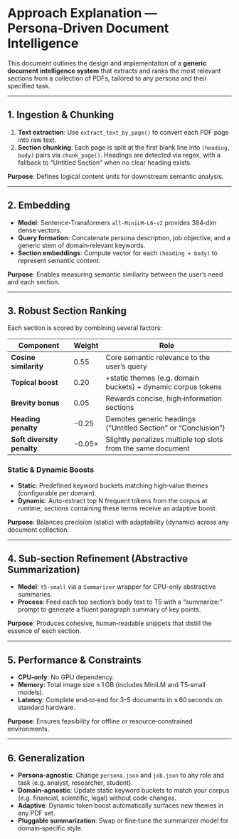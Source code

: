 # Approach Explanation — Persona‑Driven Document Intelligence&#x20;

This document outlines the design and implementation of a **generic document intelligence system** that extracts and ranks the most relevant sections from a collection of PDFs, tailored to any persona and their specified task.

---

## 1. Ingestion & Chunking

1. **Text extraction**: Use `extract_text_by_page()` to convert each PDF page into raw text.
2. **Section chunking**: Each page is split at the first blank line into `(heading, body)` pairs via `chunk_page()`. Headings are detected via regex, with a fallback to “Untitled Section” when no clear heading exists.

**Purpose**: Defines logical content units for downstream semantic analysis.

---

## 2. Embedding

* **Model**: Sentence-Transformers `all-MiniLM-L6-v2` provides 384‑dim dense vectors.
* **Query formation**: Concatenate persona description, job objective, and a generic stem of domain‑relevant keywords.
* **Section embeddings**: Compute vector for each `(heading + body)` to represent semantic content.

**Purpose**: Enables measuring semantic similarity between the user’s need and each section.

---

## 3. Robust Section Ranking

Each section is scored by combining several factors:

| Component                  | Weight | Role                                                          |
| -------------------------- | ------ | ------------------------------------------------------------- |
| **Cosine similarity**      | 0.55   | Core semantic relevance to the user’s query                   |
| **Topical boost**          | 0.20   | +static themes (e.g. domain buckets) + dynamic corpus tokens  |
| **Brevity bonus**          | 0.05   | Rewards concise, high‑information sections                    |
| **Heading penalty**        | -0.25  | Demotes generic headings (“Untitled Section” or “Conclusion”) |
| **Soft diversity penalty** | -0.05× | Slightly penalizes multiple top slots from the same document  |

### Static & Dynamic Boosts

* **Static**: Predefined keyword buckets matching high‑value themes (configurable per domain).
* **Dynamic**: Auto-extract top N frequent tokens from the corpus at runtime; sections containing these terms receive an adaptive boost.

**Purpose**: Balances precision (static) with adaptability (dynamic) across any document collection.

---

## 4. Sub‑section Refinement (Abstractive Summarization)

* **Model**: `t5-small` via a `Summarizer` wrapper for CPU-only abstractive summaries.
* **Process**: Feed each top section’s body text to T5 with a “summarize:” prompt to generate a fluent paragraph summary of key points.

**Purpose**: Produces cohesive, human‑readable snippets that distill the essence of each section.

---

## 5. Performance & Constraints

* **CPU‑only**: No GPU dependency.
* **Memory**: Total image size ≤ 1 GB (includes MiniLM and T5‑small models).
* **Latency**: Complete end‑to‑end for 3–5 documents in ≤ 60 seconds on standard hardware.

**Purpose**: Ensures feasibility for offline or resource‑constrained environments.

---

## 6. Generalization

* **Persona‑agnostic**: Change `persona.json` and `job.json` to any role and task (e.g. analyst, researcher, student).
* **Domain‑agnostic**: Update static keyword buckets to match your corpus (e.g. financial, scientific, legal) without code changes.
* **Adaptive**: Dynamic token boost automatically surfaces new themes in any PDF set.
* **Pluggable summarization**: Swap or fine‑tune the summarizer model for domain‑specific style.
